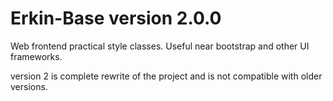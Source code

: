 # Erkin-Base version 2.0.0
Web frontend practical style classes. Useful near bootstrap and other UI frameworks.

version 2 is complete rewrite of the project and is not compatible with older versions.
